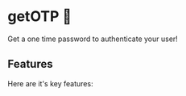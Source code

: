 # getOTP 🔐

Get a one time password to authenticate your user! 

Features
---------
Here are it's key features:
